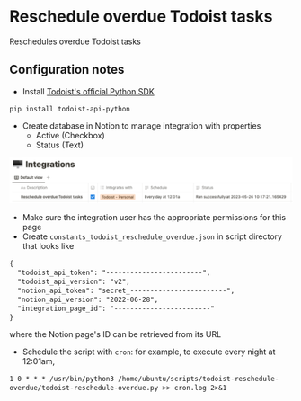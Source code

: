 # Reschedule overdue Todoist tasks

Reschedules overdue Todoist tasks

## Configuration notes

- Install [Todoist's official Python SDK](https://developer.todoist.com/rest/v2/?python#python-sdk)

```
pip install todoist-api-python
```
- Create database in Notion to manage integration with properties
  - Active (Checkbox)
  - Status (Text)

![notion_integration_page](images/notion_integration_page.png)

- Make sure the integration user has the appropriate permissions for this page
- Create `constants_todoist_reschedule_overdue.json` in script directory that looks like
```
{
  "todoist_api_token": "------------------------",
  "todoist_api_version": "v2",
  "notion_api_token": "secret_------------------------",
  "notion_api_version": "2022-06-28",
  "integration_page_id": "------------------------"
}
```
where the Notion page's ID can be retrieved from its URL
- Schedule the script with `cron`: for example, to execute every night at 12:01am,

```
1 0 * * * /usr/bin/python3 /home/ubuntu/scripts/todoist-reschedule-overdue/todoist-reschedule-overdue.py >> cron.log 2>&1
```

